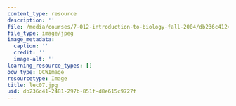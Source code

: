 ```yaml
---
content_type: resource
description: ''
file: /media/courses/7-012-introduction-to-biology-fall-2004/db236c412481297b851fd8e615c9727f_lec07.jpg
file_type: image/jpeg
image_metadata:
  caption: ''
  credit: ''
  image-alt: ''
learning_resource_types: []
ocw_type: OCWImage
resourcetype: Image
title: lec07.jpg
uid: db236c41-2481-297b-851f-d8e615c9727f
---
```

